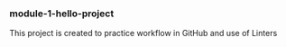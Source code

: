 ### module-1-hello-project
This project is created to practice workflow in GitHub and use of Linters

